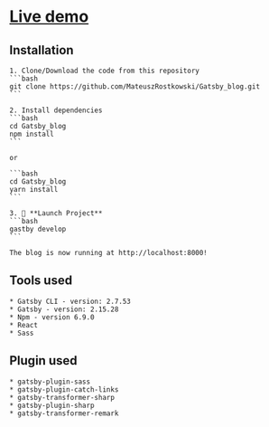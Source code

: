 # [Live demo](https://dreamy-roentgen-1d0a59.netlify.com/)



## **Installation**
    1. Clone/Download the code from this repository
    ```bash
    git clone https://github.com/MateuszRostkowski/Gatsby_blog.git
    ```

    2. Install dependencies 
    ```bash
    cd Gatsby_blog
    npm install
    ```

    or 

    ```bash
    cd Gatsby_blog
    yarn install
    ```

    3. 🚀 **Launch Project**
    ```bash
    gastby develop
    ```

    The blog is now running at http://localhost:8000!

##  **Tools used**
    * Gatsby CLI - version: 2.7.53
    * Gatsby - version: 2.15.28
    * Npm - version 6.9.0
    * React
    * Sass
    
## **Plugin used**
    * gatsby-plugin-sass
    * gatsby-plugin-catch-links
    * gatsby-transformer-sharp
    * gatsby-plugin-sharp
    * gatsby-transformer-remark

   
